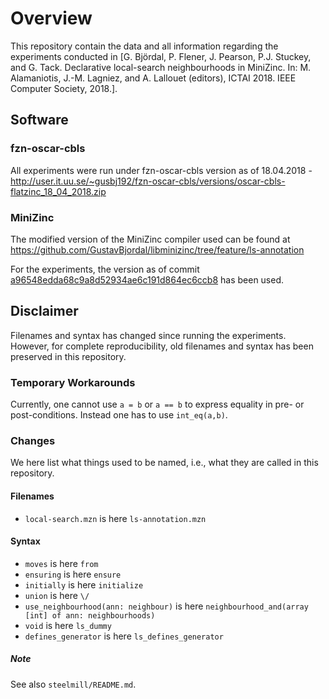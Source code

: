 # Overview

This repository contain the data and all information regarding the experiments conducted in [G. Björdal, P. Flener, J. Pearson, P.J. Stuckey, and G. Tack. Declarative local-search neighbourhoods in MiniZinc. In: M. Alamaniotis, J.-M. Lagniez, and A. Lallouet (editors), ICTAI 2018. IEEE Computer Society, 2018.].

## Software
### fzn-oscar-cbls

All experiments were run under fzn-oscar-cbls version as of 18.04.2018 - http://user.it.uu.se/~gusbj192/fzn-oscar-cbls/versions/oscar-cbls-flatzinc_18_04_2018.zip

### MiniZinc

The modified version of the MiniZinc compiler used can be found at https://github.com/GustavBjordal/libminizinc/tree/feature/ls-annotation

For the experiments, the version as of commit [a96548edda68c9a8d52934ae6c191d864ec6ccb8](https://github.com/GustavBjordal/libminizinc/tree/a96548edda68c9a8d52934ae6c191d864ec6ccb8) has been used.

## Disclaimer

Filenames and syntax has changed since running the experiments.
However, for complete reproducibility, old filenames and syntax has been
preserved in this repository.

### Temporary Workarounds

Currently, one cannot use `a = b` or `a == b` to express equality in pre- or post-conditions.
Instead one has to use `int_eq(a,b)`.

### Changes

We here list what things used to be named, i.e., what they are
called in this repository.

#### Filenames

- `local-search.mzn` is here `ls-annotation.mzn`

#### Syntax

- `moves` is here `from`
- `ensuring` is here `ensure`
- `initially` is here `initialize`
- `union` is here `\/`
-  `use_neighbourhood(ann: neighbour)` is here `neighbourhood_and(array [int] of ann: neighbourhoods)`
-  `void` is here `ls_dummy`
-  `defines_generator` is here `ls_defines_generator`

##### Note

See also `steelmill/README.md`.
